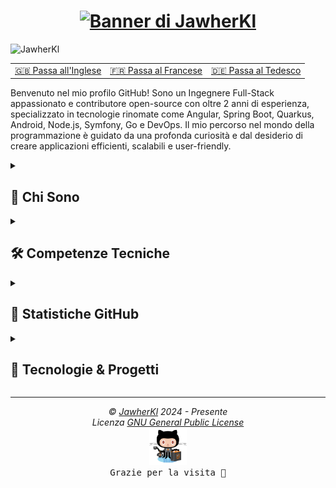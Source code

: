 <h1 align="center">
  <a href="https://git.io/typing-svg">
    <img src="https://readme-typing-svg.demolab.com?font=Fira+Code&weight=700&size=25&duration=2000&pause=1000&color=0785fb&vCenter=true&random=false&width=500&height=30&lines=Ciao+%F0%9F%91%8B%F0%9F%8F%BB,+sono+Jawher;Ingegnere+del+Software+%F0%9F%91%A8%E2%80%8D%F0%9F%92%BB;Contributore+Open+Source+%F0%9F%9A%A9" alt="Banner di JawherKl" />
  </a>
</h1>

<p align="left" width="33%">
  <img src="https://komarev.com/ghpvc/?username=JawherKl&label=Visualizzazioni+profilo&color=084777&style=flat" alt="JawherKl" />
</p>

<table>
  <tr>
    <td align="center">
        <a href="README.md">🇬🇧 Passa all'Inglese</a>
    </td>
    <td align="center">
      <a href="README_fr.md">🇫🇷 Passa al Francese</a>
    </td>
    <td align="center">
      <a href="README_de.md">🇩🇪 Passa al Tedesco</a>
    </td>
  </tr>
</table>

<p align="left">
Benvenuto nel mio profilo GitHub! Sono un Ingegnere Full-Stack appassionato e contributore open-source con oltre 2 anni di esperienza, specializzato in tecnologie rinomate come Angular, Spring Boot, Quarkus, Android, Node.js, Symfony, Go e DevOps. Il mio percorso nel mondo della programmazione è guidato da una profonda curiosità e dal desiderio di creare applicazioni efficienti, scalabili e user-friendly.
</p>

<details close>
<summary><h2>🌟 Chi Sono</h2></summary>
 
  - 💻 Specializzato in JS, PHP e Java, ma amo esplorare altre tecnologie e linguaggi.
  - 🚀 Sempre entusiasta di imparare nuove cose e affrontare sfide.
  - 🎓 Credo nel potere della condivisione della conoscenza e dell'open source.
</details>

<details close>
<summary><h2>🛠️ Competenze Tecniche</h2></summary>

  - **Backend:** Node.js, Express.js, NestJS, Go, Symfony.
  - **Frontend:** Angular, HTML, SCSS, CSS, Bootstrap.
  - **Linguaggi:** JavaScript, TypeScript, PHP, Python, Go, C++.
  - **Database:** PostgreSQL, MySQL, MongoDB, Firebase, SQLite.
  - **Strumenti:** Git, Docker, K8S, Jenkins, Lens, Kafka, Redis, Argocd, Portainer, ELK-Stack, Grafana, Graylog, Prometheus.
  - **Lingue:** Inglese, Francese, Tedesco, Italiano e Arabo.

<img src="assets/devTools.png" alt="Strumenti di sviluppo"/>
<br><br>
💡 Mi nutro di sfide e amo imparare nuove tecnologie per risolvere problemi complessi. Sono sempre disponibile per collaborare a progetti interessanti e contribuire alla comunità tech.
</details>
 
<details close>
<summary><h2>🔭 Statistiche GitHub</h2></summary>
  <p align="center">
   <img src="https://github-readme-stats.vercel.app/api/top-langs/?username=JawherKl&layout=compact&theme=algolia&langs_count=20" alt="Linguaggi più usati"/>&nbsp;&nbsp;&nbsp;
   <img src="https://github-readme-stats.vercel.app/api?username=JawherKl&show_icons=true&locale=en&show=prs_merged,prs_merged_percentage&theme=algolia" alt="Statistiche"/>
   <br><br>
   <img src="https://github-profile-trophy.vercel.app/?username=JawherKl&theme=algolia&column=5&margin-w=15&margin-h=15" alt="Trofei"/>
   <br><br>
   <img src="https://github-readme-streak-stats-git-main-davids-projects-ad77adcc.vercel.app/?user=JawherKl&theme=algolia&card_width=800" alt="Streak"/>
   <br><br>
   <img src="./profile-3d-contrib/profile-3d-contrib.svg" alt="Contributi 3D"/>
   <br><br>
   <img src="https://github-readme-activity-graph.vercel.app/graph/?username=JawherKl&bg_color=RRGGBBAA&title_color=00aeff&color=00aeff&line=00aeff&point=2ddc97&hide_border=true&custom_title=Grafico%20dei%20Contributi" alt="Grafico attività"/>
   <a href="https://app.daily.dev/jawher62"><img src="https://api.daily.dev/devcards/v2/Tflf66qLrhQ3HGtLrchsW.png?type=wide&r=5q2" width="652" alt="Dev Card"/></a>
   <p align="center">📫 Connettiamoci e creiamo qualcosa di straordinario insieme!</p>
  </p>
</details>

<details close>
<summary><h2>🚀 Tecnologie & Progetti</h2></summary>
Specializzato nello sviluppo di applicazioni scalabili, servizi backend e soluzioni DevOps con tecnologie moderne.

#### **💻 Sviluppo Backend (70%):**  
- **Node.js, Express.js, NestJS** - API RESTful & GraphQL efficienti e scalabili.  
- **Go (Golang)** - Servizi backend ad alte prestazioni.  
- **Symfony** - Applicazioni web robuste in PHP.

#### **☁️ DevOps & Cloud (15%):**
- **Kubernetes, Docker, ArgoCD, Jenkins** - Gestione CI/CD e applicazioni containerizzate.  
- **Kafka, Redis, ELK-Stack, Prometheus, Grafana** - Osservabilità e alta disponibilità.  

#### **🤖 AI & Large Language Models (LLM) (10%):**
- Sperimentazione con **LLM** per applicazioni AI.  
- Implementazione soluzioni **ML e AI** con Python e servizi cloud.

#### **🎨 Sviluppo Frontend (5%):**
- **Angular** - Applicazioni web dinamiche e interattive.    

💡 **Esplora i miei repository** per scoprire progetti con queste tecnologie!  
</details>

***

<p align="center">
  <i>&copy; <a href="https://github.com/JawherKl/">JawherKl</a> 2024 - Presente</i><br>
  <i>Licenza <a href="https://github.com/JawherKl/JawherKl/tree/master/LICENSE">GNU General Public License</a></i><br>
  <a href="https://octodex.github.com/swagtocat/"><img src="assets/swagtocat.png" width="60" height="60" /></a><br>
  <kbd>Grazie per la visita 🙂</kbd>
</p>
